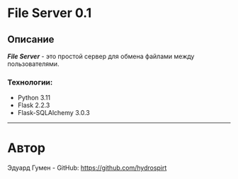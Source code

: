 # File Server 0.1
## Описание
***File Server*** - это простой сервер для обмена файлами между пользователями.
### Технологии:
- Python 3.11
- Flask 2.2.3
- Flask-SQLAlchemy 3.0.3

---
# Автор
Эдуард Гумен - GitHub: https://github.com/hydrospirt